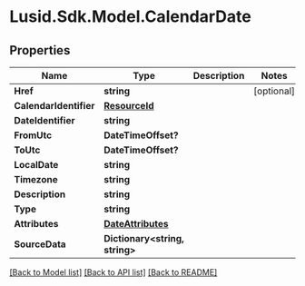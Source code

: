 
# Lusid.Sdk.Model.CalendarDate

## Properties

Name | Type | Description | Notes
------------ | ------------- | ------------- | -------------
**Href** | **string** |  | [optional] 
**CalendarIdentifier** | [**ResourceId**](ResourceId.md) |  | 
**DateIdentifier** | **string** |  | 
**FromUtc** | **DateTimeOffset?** |  | 
**ToUtc** | **DateTimeOffset?** |  | 
**LocalDate** | **string** |  | 
**Timezone** | **string** |  | 
**Description** | **string** |  | 
**Type** | **string** |  | 
**Attributes** | [**DateAttributes**](DateAttributes.md) |  | 
**SourceData** | **Dictionary&lt;string, string&gt;** |  | 

[[Back to Model list]](../README.md#documentation-for-models)
[[Back to API list]](../README.md#documentation-for-api-endpoints)
[[Back to README]](../README.md)

